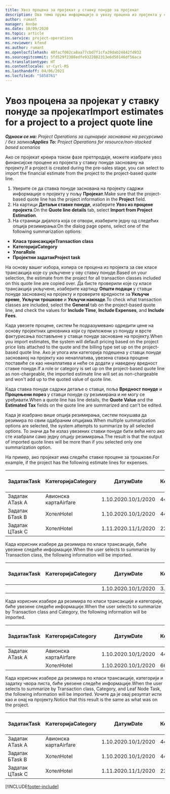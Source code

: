 ```yaml
---
title: Увоз процена за пројекат у ставку понуде за пројекат
description: Ова тема пружа информације о увозу процена из пројекта у ставку понуде за пројекат.
author: rumant
manager: Annbe
ms.date: 10/09/2020
ms.topic: article
ms.service: project-operations
ms.reviewer: kfend
ms.author: rumant
ms.openlocfilehash: 40facf002ca8aa77cbd7f1cfa29dab24842fd932
ms.sourcegitcommit: 5fd529f2308edfe9322082313e6d50146df56aca
ms.translationtype: HT
ms.contentlocale: sr-Cyrl-RS
ms.lasthandoff: 04/06/2021
ms.locfileid: "5858761"
---
```

# <a name="import-estimates-for-a-project-to-a-project-quote-line"></a><span data-ttu-id="69bd5-103">Увоз процена за пројекат у ставку понуде за пројекат</span><span class="sxs-lookup"><span data-stu-id="69bd5-103">Import estimates for a project to a project quote line</span></span>

<span data-ttu-id="69bd5-104">_**Односи се на:** Project Operations за сценарије засноване на ресурсима / без залиха_</span><span class="sxs-lookup"><span data-stu-id="69bd5-104">_**Applies To:** Project Operations for resource/non-stocked based scenarios_</span></span>


<span data-ttu-id="69bd5-105">Ако се пројекат креира током фазе претпродаје, можете изабрати увоз финансијске процене из пројекта у ставку понуде засновану на пројекту.</span><span class="sxs-lookup"><span data-stu-id="69bd5-105">If a project is created during the pre-sales stage, you can select to import the financial estimate from the project to the project-based quote line.</span></span>

1. <span data-ttu-id="69bd5-106">Уверите се да ставка понуде заснована на пројекту садржи информације о пројекту у пољу **Пројекат**.</span><span class="sxs-lookup"><span data-stu-id="69bd5-106">Make sure that the project-based quote line has the project information in the **Project** field.</span></span>
2. <span data-ttu-id="69bd5-107">На картици **Детаљи ставке понуде**, изаберите **Увоз из процене пројекта**.</span><span class="sxs-lookup"><span data-stu-id="69bd5-107">On the **Quote line details** tab, select **Import from Project Estimation**.</span></span>
3. <span data-ttu-id="69bd5-108">На страници дијалога која се отвори, изаберите једну од следећих опција резимирања:</span><span class="sxs-lookup"><span data-stu-id="69bd5-108">On the dialog page opens, select one of the following summarization options:</span></span>

  - <span data-ttu-id="69bd5-109">**Класа трансакције**</span><span class="sxs-lookup"><span data-stu-id="69bd5-109">**Transaction class**</span></span>
  - <span data-ttu-id="69bd5-110">**Категорија**</span><span class="sxs-lookup"><span data-stu-id="69bd5-110">**Category**</span></span>
  - <span data-ttu-id="69bd5-111">**Улога**</span><span class="sxs-lookup"><span data-stu-id="69bd5-111">**Role**</span></span> 
  - <span data-ttu-id="69bd5-112">**Пројектни задатак**</span><span class="sxs-lookup"><span data-stu-id="69bd5-112">**Project task**</span></span>

<span data-ttu-id="69bd5-113">На основу вашег избора, копира се процена из пројекта за све класе трансакција које су укључене у ову ставку понуде.</span><span class="sxs-lookup"><span data-stu-id="69bd5-113">Based on your selection, the estimate from the project for all transaction classes included on this quote line are copied over.</span></span> <span data-ttu-id="69bd5-114">Да бисте проверили које су класе трансакција укључене, изаберите картицу **Општи подаци** у ставци понуде заснованој на пројекту и проверите вредности за **Укључи време**, **Укључи трошкове** и **Укључи накнаде**.</span><span class="sxs-lookup"><span data-stu-id="69bd5-114">To check what transaction classes are included, select the **General** tab on the project-based quote line, and check the values for **Include Time**, **Include Expenses**, and **Include Fees**.</span></span>

<span data-ttu-id="69bd5-115">Када увезете процене, систем ће подразумевано одредити цене на основу пројектних ценовника који су приложени уз понуду и врсте фактурисања постављене у ставци понуде засноване на пројекту.</span><span class="sxs-lookup"><span data-stu-id="69bd5-115">When you import estimates, the system will default pricing based on the project price lists attached to the quote and the billing type set up on the project-based quote line.</span></span> <span data-ttu-id="69bd5-116">Ако је улога или категорија подешена у ставци понуде заснованој на пројекту као ненаплатива, увезена ставка процене поставиће се као ненаплатива и неће се додати у наведену вредност ставке понуде.</span><span class="sxs-lookup"><span data-stu-id="69bd5-116">If a role or category is set up on the project-based quote line as non-chargeable, the imported estimate line will set as non-chargeable and won't add up to the quoted value of quote line.</span></span>

<span data-ttu-id="69bd5-117">Када ставка понуде садржи детаље о ставци, поља **Вредност понуде** и **Процењени порез** у ставци понуде су резимирана и не могу се уређивати.</span><span class="sxs-lookup"><span data-stu-id="69bd5-117">When a quote line has line details, the **Quote Value** and the **Estimated Tax** fields on the quote line are summarized and can't be edited.</span></span>

<span data-ttu-id="69bd5-118">Када је изабрано више опција резимирања, систем покушава да резимира по свим одабраним опцијама.</span><span class="sxs-lookup"><span data-stu-id="69bd5-118">When multiple summarization options are selected, the system attempts to summarize by all selected options.</span></span> <span data-ttu-id="69bd5-119">То значи да ће излаз увезених ставки понуде бити већи него ако сте изабрали само једну опцију резимирања.</span><span class="sxs-lookup"><span data-stu-id="69bd5-119">The result is that the output of imported quote lines will be more than if you selected only one summarization option.</span></span>

<span data-ttu-id="69bd5-120">На пример, ако пројекат има следеће ставке процене за трошкове.</span><span class="sxs-lookup"><span data-stu-id="69bd5-120">For example, if the project has the following estimate lines for expenses.</span></span>

| <span data-ttu-id="69bd5-121">Задатак</span><span class="sxs-lookup"><span data-stu-id="69bd5-121">Task</span></span> | <span data-ttu-id="69bd5-122">Категорија</span><span class="sxs-lookup"><span data-stu-id="69bd5-122">Category</span></span> | <span data-ttu-id="69bd5-123">Датум</span><span class="sxs-lookup"><span data-stu-id="69bd5-123">Date</span></span> | <span data-ttu-id="69bd5-124">Количина</span><span class="sxs-lookup"><span data-stu-id="69bd5-124">Quantity</span></span> | <span data-ttu-id="69bd5-125">Цена по јединици</span><span class="sxs-lookup"><span data-stu-id="69bd5-125">Unit price</span></span> | <span data-ttu-id="69bd5-126">Износ</span><span class="sxs-lookup"><span data-stu-id="69bd5-126">Amount</span></span> |
| --- | --- | --- | --- | --- | --- |
| <span data-ttu-id="69bd5-127">Задатак А</span><span class="sxs-lookup"><span data-stu-id="69bd5-127">Task A</span></span> | <span data-ttu-id="69bd5-128">Авионска карта</span><span class="sxs-lookup"><span data-stu-id="69bd5-128">Airfare</span></span> | <span data-ttu-id="69bd5-129">1.10.2020.</span><span class="sxs-lookup"><span data-stu-id="69bd5-129">10/1/2020</span></span> | <span data-ttu-id="69bd5-130">4</span><span class="sxs-lookup"><span data-stu-id="69bd5-130">4</span></span> | <span data-ttu-id="69bd5-131">400</span><span class="sxs-lookup"><span data-stu-id="69bd5-131">400</span></span> | <span data-ttu-id="69bd5-132">1600</span><span class="sxs-lookup"><span data-stu-id="69bd5-132">1600</span></span> |
| <span data-ttu-id="69bd5-133">Задатак Б</span><span class="sxs-lookup"><span data-stu-id="69bd5-133">Task B</span></span> | <span data-ttu-id="69bd5-134">Хотел</span><span class="sxs-lookup"><span data-stu-id="69bd5-134">Hotel</span></span> | <span data-ttu-id="69bd5-135">1.10.2020.</span><span class="sxs-lookup"><span data-stu-id="69bd5-135">10/1/2020</span></span> | <span data-ttu-id="69bd5-136">4</span><span class="sxs-lookup"><span data-stu-id="69bd5-136">4</span></span> | <span data-ttu-id="69bd5-137">200</span><span class="sxs-lookup"><span data-stu-id="69bd5-137">200</span></span> | <span data-ttu-id="69bd5-138">800</span><span class="sxs-lookup"><span data-stu-id="69bd5-138">800</span></span> |
| <span data-ttu-id="69bd5-139">Задатак Ц</span><span class="sxs-lookup"><span data-stu-id="69bd5-139">Task C</span></span> | <span data-ttu-id="69bd5-140">Хотел</span><span class="sxs-lookup"><span data-stu-id="69bd5-140">Hotel</span></span> | <span data-ttu-id="69bd5-141">1.11.2020.</span><span class="sxs-lookup"><span data-stu-id="69bd5-141">11/1/2020</span></span> | <span data-ttu-id="69bd5-142">2</span><span class="sxs-lookup"><span data-stu-id="69bd5-142">2</span></span> | <span data-ttu-id="69bd5-143">200</span><span class="sxs-lookup"><span data-stu-id="69bd5-143">200</span></span> | <span data-ttu-id="69bd5-144">400</span><span class="sxs-lookup"><span data-stu-id="69bd5-144">400</span></span> |

<span data-ttu-id="69bd5-145">Када корисник изабере да резимира по класи трансакције, биће увезене следеће информације.</span><span class="sxs-lookup"><span data-stu-id="69bd5-145">When the user selects to summarize by Transaction class, the following information will be imported.</span></span>

| <span data-ttu-id="69bd5-146">Задатак</span><span class="sxs-lookup"><span data-stu-id="69bd5-146">Task</span></span> | <span data-ttu-id="69bd5-147">Категорија</span><span class="sxs-lookup"><span data-stu-id="69bd5-147">Category</span></span> | <span data-ttu-id="69bd5-148">Датум</span><span class="sxs-lookup"><span data-stu-id="69bd5-148">Date</span></span> | <span data-ttu-id="69bd5-149">Количина</span><span class="sxs-lookup"><span data-stu-id="69bd5-149">Quantity</span></span> | <span data-ttu-id="69bd5-150">Цена по јединици</span><span class="sxs-lookup"><span data-stu-id="69bd5-150">Unit price</span></span> | <span data-ttu-id="69bd5-151">Износ</span><span class="sxs-lookup"><span data-stu-id="69bd5-151">Amount</span></span> |
| --- | --- | --- | --- | --- | --- |
| | | <span data-ttu-id="69bd5-152">1.10.2020.</span><span class="sxs-lookup"><span data-stu-id="69bd5-152">10/1/2020</span></span> | <span data-ttu-id="69bd5-153">3.34</span><span class="sxs-lookup"><span data-stu-id="69bd5-153">3.34</span></span> | <span data-ttu-id="69bd5-154">840</span><span class="sxs-lookup"><span data-stu-id="69bd5-154">840</span></span> | <span data-ttu-id="69bd5-155">2800</span><span class="sxs-lookup"><span data-stu-id="69bd5-155">2800</span></span> |

<span data-ttu-id="69bd5-156">Када корисник изабере да резимира по класи трансакције и категорији, биће увезене следеће информације.</span><span class="sxs-lookup"><span data-stu-id="69bd5-156">When the user selects to summarize by Transaction class and Category, the following information will be imported.</span></span>

| <span data-ttu-id="69bd5-157">Задатак</span><span class="sxs-lookup"><span data-stu-id="69bd5-157">Task</span></span> | <span data-ttu-id="69bd5-158">Категорија</span><span class="sxs-lookup"><span data-stu-id="69bd5-158">Category</span></span> | <span data-ttu-id="69bd5-159">Датум</span><span class="sxs-lookup"><span data-stu-id="69bd5-159">Date</span></span> | <span data-ttu-id="69bd5-160">Количина</span><span class="sxs-lookup"><span data-stu-id="69bd5-160">Quantity</span></span> | <span data-ttu-id="69bd5-161">Цена по јединици</span><span class="sxs-lookup"><span data-stu-id="69bd5-161">Unit price</span></span> | <span data-ttu-id="69bd5-162">Износ</span><span class="sxs-lookup"><span data-stu-id="69bd5-162">Amount</span></span> |
| --- | --- | --- | --- | --- | --- |
| <span data-ttu-id="69bd5-163">Задатак А</span><span class="sxs-lookup"><span data-stu-id="69bd5-163">Task A</span></span> | <span data-ttu-id="69bd5-164">Авионска карта</span><span class="sxs-lookup"><span data-stu-id="69bd5-164">Airfare</span></span> | <span data-ttu-id="69bd5-165">1.10.2020.</span><span class="sxs-lookup"><span data-stu-id="69bd5-165">10/1/2020</span></span> | <span data-ttu-id="69bd5-166">4</span><span class="sxs-lookup"><span data-stu-id="69bd5-166">4</span></span> | <span data-ttu-id="69bd5-167">400</span><span class="sxs-lookup"><span data-stu-id="69bd5-167">400</span></span> | <span data-ttu-id="69bd5-168">1600</span><span class="sxs-lookup"><span data-stu-id="69bd5-168">1600</span></span> |
| | <span data-ttu-id="69bd5-169">Хотел</span><span class="sxs-lookup"><span data-stu-id="69bd5-169">Hotel</span></span> | <span data-ttu-id="69bd5-170">1.10.2020.</span><span class="sxs-lookup"><span data-stu-id="69bd5-170">10/1/2020</span></span> | <span data-ttu-id="69bd5-171">6</span><span class="sxs-lookup"><span data-stu-id="69bd5-171">6</span></span> | <span data-ttu-id="69bd5-172">200</span><span class="sxs-lookup"><span data-stu-id="69bd5-172">200</span></span> | <span data-ttu-id="69bd5-173">1200</span><span class="sxs-lookup"><span data-stu-id="69bd5-173">1200</span></span> |

<span data-ttu-id="69bd5-174">Када корисник изабере да резимира по класи трансакције, категорији и задатку чвора листа, биће увезене следеће информације.</span><span class="sxs-lookup"><span data-stu-id="69bd5-174">When the user selects to summarize by Transaction class, Category, and Leaf Node Task, the following information will be imported.</span></span> <span data-ttu-id="69bd5-175">Уочите да је овај резултат исти као и онај на пројекту.</span><span class="sxs-lookup"><span data-stu-id="69bd5-175">Notice that this result is the same as what was on the project.</span></span>

| <span data-ttu-id="69bd5-176">Задатак</span><span class="sxs-lookup"><span data-stu-id="69bd5-176">Task</span></span> | <span data-ttu-id="69bd5-177">Категорија</span><span class="sxs-lookup"><span data-stu-id="69bd5-177">Category</span></span> | <span data-ttu-id="69bd5-178">Датум</span><span class="sxs-lookup"><span data-stu-id="69bd5-178">Date</span></span> | <span data-ttu-id="69bd5-179">Количина</span><span class="sxs-lookup"><span data-stu-id="69bd5-179">Quantity</span></span> | <span data-ttu-id="69bd5-180">Цена по јединици</span><span class="sxs-lookup"><span data-stu-id="69bd5-180">Unit price</span></span> | <span data-ttu-id="69bd5-181">Износ</span><span class="sxs-lookup"><span data-stu-id="69bd5-181">Amount</span></span> |
| --- | --- | --- | --- | --- | --- |
| <span data-ttu-id="69bd5-182">Задатак А</span><span class="sxs-lookup"><span data-stu-id="69bd5-182">Task A</span></span> | <span data-ttu-id="69bd5-183">Авионска карта</span><span class="sxs-lookup"><span data-stu-id="69bd5-183">Airfare</span></span> | <span data-ttu-id="69bd5-184">1.10.2020.</span><span class="sxs-lookup"><span data-stu-id="69bd5-184">10/1/2020</span></span> | <span data-ttu-id="69bd5-185">4</span><span class="sxs-lookup"><span data-stu-id="69bd5-185">4</span></span> | <span data-ttu-id="69bd5-186">400</span><span class="sxs-lookup"><span data-stu-id="69bd5-186">400</span></span> | <span data-ttu-id="69bd5-187">1600</span><span class="sxs-lookup"><span data-stu-id="69bd5-187">1600</span></span> |
| <span data-ttu-id="69bd5-188">Задатак Б</span><span class="sxs-lookup"><span data-stu-id="69bd5-188">Task B</span></span> | <span data-ttu-id="69bd5-189">Хотел</span><span class="sxs-lookup"><span data-stu-id="69bd5-189">Hotel</span></span> | <span data-ttu-id="69bd5-190">1.10.2020.</span><span class="sxs-lookup"><span data-stu-id="69bd5-190">10/1/2020</span></span> | <span data-ttu-id="69bd5-191">4</span><span class="sxs-lookup"><span data-stu-id="69bd5-191">4</span></span> | <span data-ttu-id="69bd5-192">200</span><span class="sxs-lookup"><span data-stu-id="69bd5-192">200</span></span> | <span data-ttu-id="69bd5-193">800</span><span class="sxs-lookup"><span data-stu-id="69bd5-193">800</span></span> |
| <span data-ttu-id="69bd5-194">Задатак Ц</span><span class="sxs-lookup"><span data-stu-id="69bd5-194">Task C</span></span> | <span data-ttu-id="69bd5-195">Хотел</span><span class="sxs-lookup"><span data-stu-id="69bd5-195">Hotel</span></span> | <span data-ttu-id="69bd5-196">1.11.2020.</span><span class="sxs-lookup"><span data-stu-id="69bd5-196">11/1/2020</span></span> | <span data-ttu-id="69bd5-197">2</span><span class="sxs-lookup"><span data-stu-id="69bd5-197">2</span></span> | <span data-ttu-id="69bd5-198">200</span><span class="sxs-lookup"><span data-stu-id="69bd5-198">200</span></span> | <span data-ttu-id="69bd5-199">400</span><span class="sxs-lookup"><span data-stu-id="69bd5-199">400</span></span> |


[!INCLUDE[footer-include](../includes/footer-banner.md)]
